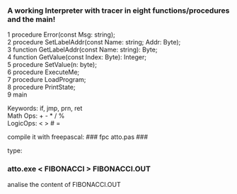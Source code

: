 ### A working Interpreter with tracer in eight functions/procedures and the main!  ###

1 procedure Error(const Msg: string);   
2 procedure SetLabelAddr(const Name: string; Addr: Byte);   
3 function GetLabelAddr(const Name: string): Byte;   
4 function GetValue(const Index: Byte): Integer;   
5 procedure SetValue(n: byte);   
6 procedure ExecuteMe;   
7 procedure LoadProgram;   
8 procedure PrintState;   
9 main  
  
    
Keywords: if, jmp, prn, ret  
Math Ops: + - * / %  
LogicOps: < > # =  
  
  
compile it with freepascal: ### fpc atto.pas ###   
  
type: 
### atto.exe < FIBONACCI > FIBONACCI.OUT ###    
  
analise the content of FIBONACCI.OUT  





